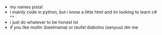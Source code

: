 - my names pista!
- i mainly code in python, but i know a little html and im looking to learn c# ^^
- i just do whatever to be honest lol
- if you like mullin (beelmama) or teufel diabolos (senyuu) dm me
